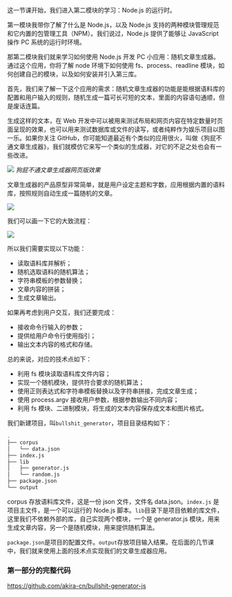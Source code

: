 这一节课开始，我们进入第二模块的学习：Node.js 的运行时。

第一模块我带你了解了什么是 Node.js，以及 Node.js 支持的两种模块管理规范和它内置的包管理工具（NPM）。我们说过，Node.js 提供了能够让 JavaScript 操作 PC 系统的运行时环境。

那第二模块我们就来学习如何使用 Node.js 开发 PC 小应用：随机文章生成器。通过这个应用，你将了解 node 环境下如何使用 fs、process、readline 模块，如何创建自己的模块，以及如何安装并引入第三库。

首先，我们来了解一下这个应用的需求：随机文章生成器的功能是能根据语料库的配置和用户输入的规则，随机生成一篇可长可短的文本，里面的内容语句通顺，但是废话连篇。

生成这样的文本，在 Web 开发中可以被用来测试布局和网页内容在特定数量时页面呈现的效果，也可以用来测试数据库或文件的读写，或者纯粹作为娱乐项目以图一乐。如果你关注 GitHub，你可能知道最近有个类似的应用很火，叫做《狗屁不通文章生成器》，我们就模仿它来写一个类似的生成器，对它的不足之处也会有一些改进。

![](https://p4.ssl.qhimg.com/t01eee24b419f7989a8.jpg)
_狗屁不通文章生成器网页版效果_

文章生成器的产品原型非常简单，就是用户设定主题和字数，应用根据内置的语料库，按照规则自动生成一篇随机的文章。

![](https://p.ssl.qhimg.com/t01ecb85877964c9cd9.jpg)

我们可以画一下它的大致流程：

![](http://p2.qhimg.com/t01b07fd4570fba9d90.jpg)

所以我们需要实现以下功能：

- 读取语料库并解析；
- 随机选取语料的随机算法；
- 字符串模板的参数替换；
- 文章内容的拼装；
- 生成文章输出。

如果再考虑到用户交互，我们还要完成：

- 接收命令行输入的参数；
- 提供给用户命令行使用指引；
- 输出文本内容的格式和存储。

总的来说，对应的技术点如下：

- 利用 fs 模块读取语料库文件内容；
- 实现一个随机模块，提供符合要求的随机算法；
- 使用正则表达式和字符串模板替换以及字符串拼接，完成文章生成；
- 使用 process.argv 接收用户参数，根据参数输出不同内容；
- 利用 fs 模块、二进制模块，将生成的文本内容保存成文本和图片格式。

我们新建项目，叫`bullshit_generator`，项目目录结构如下：

```bash
.
├── corpus
│   └── data.json
├── index.js
├── lib
│   ├── generator.js
│   └── random.js
├── package.json
└── output
```

corpus 存放语料库文件，这是一份 json 文件，文件名 data.json。`index.js` 是项目主文件，是一个可以运行的 Node.js 脚本。`lib`目录下是项目依赖的库文件，这里我们不依赖外部的库，自己实现两个模块，一个是 generator.js 模块，用来生成文章内容，另一个是随机模块，用来提供随机算法。

`package.json`是项目的配置文件。`output`存放项目输入结果。在后面的几节课中，我们就来使用上面的技术点实现我们的文章生成器应用。

### 第一部分的完整代码
https://github.com/akira-cn/bullshit-generator-js


